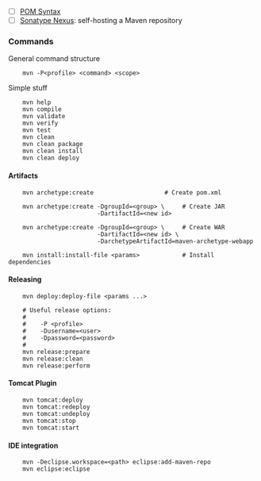 - [ ]   [POM Syntax](http://maven.apache.org/pom.html)
- [ ]  [Sonatype Nexus](http://www.sonatype.org/nexus/): self-hosting a Maven repository

### Commands

General command structure
```shell
    mvn -P<profile> <command> <scope>
```
Simple stuff
```shell
    mvn help
    mvn compile
    mvn validate
    mvn verify
    mvn test
    mvn clean 
    mvn clean package
    mvn clean install
    mvn clean deploy
```
#### Artifacts
```shell
    mvn archetype:create                    # Create pom.xml

    mvn archetype:create -DgroupId=<group> \     # Create JAR
                         -DartifactId=<new id>

    mvn archetype:create -DgroupId=<group> \     # Create WAR
                         -DartifactId=<new id> \
                         -DarchetypeArtifactId=maven-archetype-webapp

    mvn install:install-file <params>            # Install dependencies
```
#### Releasing
```shell
    mvn deploy:deploy-file <params ...>

    # Useful release options:
    #
    #    -P <profile>
    #    -Dusername=<user>
    #    -Dpassword=<password>
    #
    mvn release:prepare
    mvn release:clean
    mvn release:perform
```
#### Tomcat Plugin
```shell
    mvn tomcat:deploy
    mvn tomcat:redeploy
    mvn tomcat:undeploy
    mvn tomcat:stop
    mvn tomcat:start
```
#### IDE integration
```shell
    mvn -Declipse.workspace=<path> eclipse:add-maven-repo
    mvn eclipse:eclipse
```
